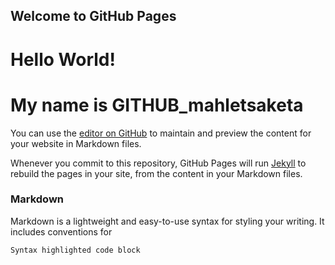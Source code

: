 ## Welcome to GitHub Pages
# Hello World!
# My name is GITHUB_mahletsaketa

You can use the [editor on GitHub](https://github.com/mahletsaketa/mahletsaketa.github.io-/edit/master/README.md) to maintain and preview the content for your website in Markdown files.

Whenever you commit to this repository, GitHub Pages will run [Jekyll](https://jekyllrb.com/) to rebuild the pages in your site, from the content in your Markdown files.

### Markdown

Markdown is a lightweight and easy-to-use syntax for styling your writing. It includes conventions for

```markdown
Syntax highlighted code block

